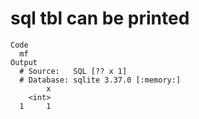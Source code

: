 # sql tbl can be printed

    Code
      mf
    Output
      # Source:   SQL [?? x 1]
      # Database: sqlite 3.37.0 [:memory:]
            x
        <int>
      1     1

